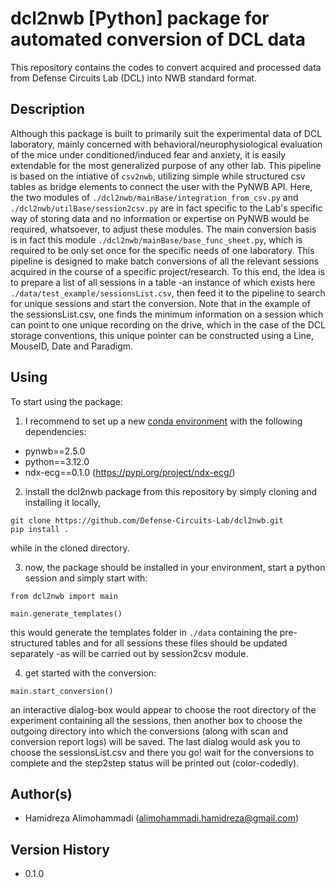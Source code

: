 # dcl2nwb [Python] package for automated conversion of DCL data
This repository contains the codes to convert acquired and processed data from Defense Circuits Lab (DCL) into NWB standard format.

## Description
Although this package is built to primarily suit the experimental data of DCL laboratory, mainly concerned with behavioral/neurophysiological evaluation of the mice under conditioned/induced fear and anxiety, it is easily extendable for the most generalized purpose of any other lab. This pipeline is based on the intiative of `csv2nwb`, utilizing simple while structured csv tables as bridge elements to connect the user with the PyNWB API. Here, the two modules of `./dcl2nwb/mainBase/integration_from_csv.py` and `./dcl2nwb/utilBase/session2csv.py` are in fact specific to the Lab's specific way of storing data and no information or expertise on PyNWB would be required, whatsoever, to adjust these modules. The main conversion basis is in fact this module `./dcl2nwb/mainBase/base_func_sheet.py`, which is required to be only set once for the specific needs of one laboratory. This pipeline is designed to make batch conversions of all the relevant sessions acquired in the course of a specific project/research. To this end, the idea is to prepare a list of all sessions in a table -an instance of which exists here `./data/test_example/sessionsList.csv`, then feed it to the pipeline to search for unique sessions and start the conversion. Note that in the example of the sessionsList.csv, one finds the minimum information on a session which can point to one unique recording on the drive, which in the case of the DCL storage conventions, this unique pointer can be constructed using a Line, MouseID, Date and Paradigm.

## Using
To start using the package:
1.  I recommend to set up a new [conda environment](https://docs.conda.io/en/latest/miniconda.html) with the following dependencies:

* pynwb==2.5.0
* python==3.12.0
* ndx-ecg==0.1.0 (https://pypi.org/project/ndx-ecg/)

2. install the dcl2nwb package from this repository by simply cloning and installing it locally,
```
git clone https://github.com/Defense-Circuits-Lab/dcl2nwb.git
pip install .
```
while in the cloned directory.

3. now, the package should be installed in your environment, start a python session and simply start with:
```
from dcl2nwb import main

main.generate_templates()
```
this would generate the templates folder in `./data` containing the pre-structured tables and for all sessions these files should be updated separately -as will be carried out by session2csv module.

4. get started with the conversion:
```
main.start_conversion()
```
an interactive dialog-box would appear to choose the root directory of the experiment containing all the sessions, then another box to choose the outgoing directory into which the conversions (along with scan and conversion report logs) will be saved. The last dialog would ask you to choose the sessionsList.csv and there you go! wait for the conversions to complete and the step2step status will be printed out (color-codedly).

## Author(s)
* Hamidreza Alimohammadi (alimohammadi.hamidreza@gmail.com)

## Version History
* 0.1.0


